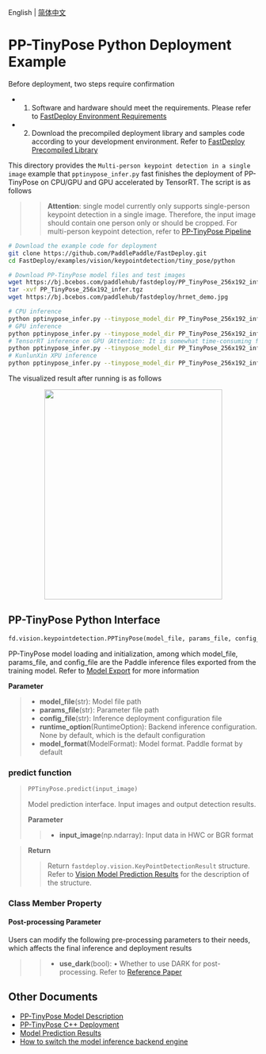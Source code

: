 English | [简体中文](README_CN.md)
# PP-TinyPose Python Deployment Example

Before deployment, two steps require confirmation

- 1. Software and hardware should meet the requirements. Please refer to [FastDeploy Environment Requirements](../../../../../docs/en/build_and_install/download_prebuilt_libraries.md)  
- 2. Download the precompiled deployment library and samples code according to your development environment. Refer to [FastDeploy Precompiled Library](../../../../../docs/en/build_and_install/download_prebuilt_libraries.md)

This directory provides the `Multi-person keypoint detection in a single image` example that `pptinypose_infer.py` fast finishes the deployment of PP-TinyPose on CPU/GPU and GPU accelerated by TensorRT. The script is as follows
>> **Attention**: single model currently only supports single-person keypoint detection in a single image. Therefore, the input image should contain one person only or should be cropped. For multi-person keypoint detection, refer to [PP-TinyPose Pipeline](../../det_keypoint_unite/python/README.md)

```bash
# Download the example code for deployment
git clone https://github.com/PaddlePaddle/FastDeploy.git
cd FastDeploy/examples/vision/keypointdetection/tiny_pose/python

# Download PP-TinyPose model files and test images 
wget https://bj.bcebos.com/paddlehub/fastdeploy/PP_TinyPose_256x192_infer.tgz
tar -xvf PP_TinyPose_256x192_infer.tgz
wget https://bj.bcebos.com/paddlehub/fastdeploy/hrnet_demo.jpg

# CPU inference
python pptinypose_infer.py --tinypose_model_dir PP_TinyPose_256x192_infer --image hrnet_demo.jpg --device cpu
# GPU inference
python pptinypose_infer.py --tinypose_model_dir PP_TinyPose_256x192_infer --image hrnet_demo.jpg --device gpu
# TensorRT inference on GPU（Attention: It is somewhat time-consuming for the operation of model serialization when running TensorRT inference for the first time. Please be patient.）
python pptinypose_infer.py --tinypose_model_dir PP_TinyPose_256x192_infer --image hrnet_demo.jpg --device gpu --use_trt True
# KunlunXin XPU inference
python pptinypose_infer.py --tinypose_model_dir PP_TinyPose_256x192_infer --image hrnet_demo.jpg --device kunlunxin
```

The visualized result after running is as follows
<div  align="center">  
<img src="https://user-images.githubusercontent.com/16222477/196386764-dd51ad56-c410-4c54-9580-643f282f5a83.jpeg", width=359px, height=423px />
</div>

## PP-TinyPose Python Interface 

```python
fd.vision.keypointdetection.PPTinyPose(model_file, params_file, config_file, runtime_option=None, model_format=ModelFormat.PADDLE)
```

PP-TinyPose model loading and initialization, among which model_file, params_file, and config_file are the Paddle inference files exported from the training model. Refer to [Model Export](https://github.com/PaddlePaddle/PaddleDetection/blob/release/2.5/deploy/EXPORT_MODEL.md) for more information

**Parameter**

> * **model_file**(str): Model file path 
> * **params_file**(str): Parameter file path
> * **config_file**(str): Inference deployment configuration file
> * **runtime_option**(RuntimeOption): Backend inference configuration. None by default, which is the default configuration
> * **model_format**(ModelFormat): Model format. Paddle format by default

### predict  function

> ```python
> PPTinyPose.predict(input_image)
> ```
>
> Model prediction interface. Input images and output detection results.
>
> **Parameter**
>
> > * **input_image**(np.ndarray): Input data in HWC or BGR format

> **Return**
>
> > Return `fastdeploy.vision.KeyPointDetectionResult` structure. Refer to [Vision Model Prediction Results](../../../../../docs/api/vision_results/) for the description of the structure.

### Class Member Property
#### Post-processing Parameter
Users can modify the following pre-processing parameters to their needs, which affects the final inference and deployment results

> > * **use_dark**(bool): •	Whether to use DARK for post-processing. Refer to [Reference Paper](https://arxiv.org/abs/1910.06278)


## Other Documents

- [PP-TinyPose Model Description](..)
- [PP-TinyPose C++ Deployment](../cpp)
- [Model Prediction Results](../../../../../docs/api/vision_results/)
- [How to switch the model inference backend engine](../../../../../docs/en/faq/how_to_change_backend.md)
